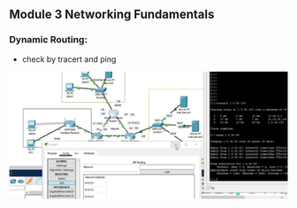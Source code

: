 ## Module 3 Networking Fundamentals  

### Dynamic Routing:

* check by tracert and ping

![3_3](https://raw.githubusercontent.com/3u128/DevOps_online_Kyiv_2022Q1/main/m3/task3.3/3_3.jpg)

